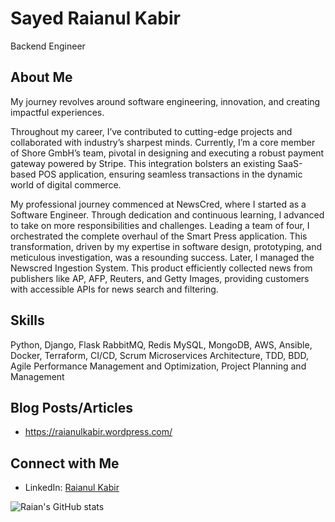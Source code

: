 # Sayed Raianul Kabir
Backend Engineer

## About Me
My journey revolves around software engineering, innovation, and creating impactful experiences. 

Throughout my career, I’ve contributed to cutting-edge projects and collaborated with industry’s sharpest minds. Currently, I’m a core member of Shore GmbH’s team, pivotal in designing and executing a robust payment gateway powered by Stripe. This integration bolsters an existing SaaS-based POS application, ensuring seamless transactions in the dynamic world of digital commerce.

My professional journey commenced at NewsCred, where I started as a Software Engineer. Through dedication and continuous learning, I advanced to take on more responsibilities and challenges. Leading a team of four, I orchestrated the complete overhaul of the Smart Press application. This transformation, driven by my expertise in software design, prototyping, and meticulous investigation, was a resounding success. Later, I managed the Newscred Ingestion System. This product efficiently collected news from publishers like AP, AFP, Reuters, and Getty Images, providing customers with accessible APIs for news search and filtering.


## Skills
Python, Django, Flask RabbitMQ, Redis
MySQL, MongoDB, AWS, Ansible, Docker, Terraform, CI/CD, Scrum Microservices Architecture, TDD, BDD, Agile Performance Management and Optimization, Project Planning and Management


## Blog Posts/Articles
- https://raianulkabir.wordpress.com/

## Connect with Me
- LinkedIn: [Raianul Kabir](https://www.linkedin.com/in/pranto/)


![Raian's GitHub stats](https://github-readme-stats.vercel.app/api?username=pranto157)
